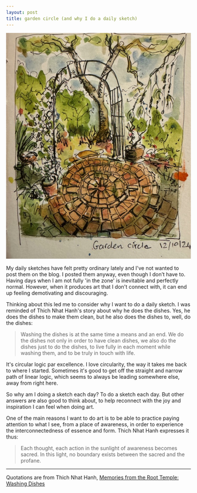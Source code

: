 ```yaml
---
layout: post
title: garden circle (and why I do a daily sketch)
---
```

![Github image](/images/garden-circle.jpg)

My daily sketches have felt pretty ordinary lately and I've not wanted to post them on the blog.  I posted them anyway, even though I don’t have to. Having days when I am not fully 'in the zone' is inevitable and perfectly normal.  However,  when it produces art that I don't connect with, it can end up feeling demotivating and discouraging. 

Thinking about this led me to consider why I want to do a daily sketch.   I was reminded of Thich Nhat Hanh's story about why he does the dishes.  Yes, he does the dishes to make them clean, but he also does the dishes to, well, do the dishes:

> Washing the dishes is at the same time a means and an end. We do the dishes not only in order to have clean dishes, we also do the dishes just to do the dishes, to live fully in each moment while washing them, and to be truly in touch with life.

It's circular logic par excellence.  I love circularity, the way it takes me back to where I started. Sometimes it's good to get off the straight and narrow path of linear logic, which seems to always be leading somewhere else, away from right here.  

So why am I doing a sketch each day?  To do a sketch each day.  But other answers are also good to think about, to help reconnect with the joy and inspiration I can feel when doing art.  
 
One of the main reasons I want to do art is to be able to practice paying attention to what I see, from a place of awareness, in order to experience the interconnectedness of essence and form. Thich Nhat Hanh expresses it thus:

> Each thought, each action in the sunlight of awareness becomes sacred. In this light, no boundary exists between the sacred and the profane.
---


Quotations are from Thich Nhat Hanh, [Memories from the Root Temple: Washing Dishes](https://plumvillage.org/articles/memories-from-the-root-temple-washing-dishes)
